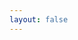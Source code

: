 ```yaml
---
layout: false
---
```


<script setup>
  import Home from '@theme/components/Home.vue'
</script>

<Home />


